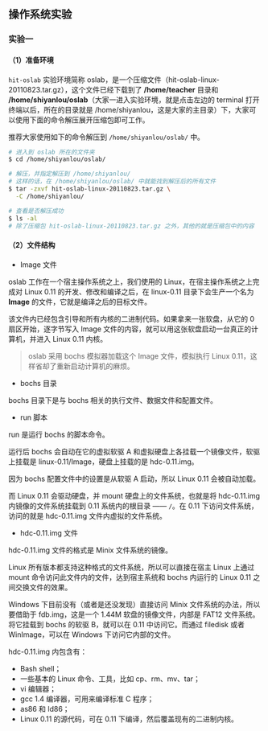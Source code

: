 ## 操作系统实验

### 实验一

#### （1）准备环境

`hit-oslab` 实验环境简称 oslab，是一个压缩文件（hit-oslab-linux-20110823.tar.gz），这个文件已经下载到了 **/home/teacher** 目录和 **/home/shiyanlou/oslab**（大家一进入实验环境，就是点击左边的 terminal 打开终端以后，所在的目录就是 /home/shiyanlou，这是大家的主目录）下，大家可以使用下面的命令解压展开压缩包即可工作。

推荐大家使用如下的命令解压到 `/home/shiyanlou/oslab/` 中。

```bash
# 进入到 oslab 所在的文件夹
$ cd /home/shiyanlou/oslab/

# 解压，并指定解压到 /home/shiyanlou/
# 这样的话，在 /home/shiyanlou/oslab/ 中就能找到解压后的所有文件
$ tar -zxvf hit-oslab-linux-20110823.tar.gz \
  -C /home/shiyanlou/

# 查看是否解压成功
$ ls -al
# 除了压缩包 hit-oslab-linux-20110823.tar.gz 之外，其他的就是压缩包中的内容
```

#### （2）文件结构

- Image 文件

oslab 工作在一个宿主操作系统之上，我们使用的 Linux，在宿主操作系统之上完成对 Linux 0.11 的开发、修改和编译之后，在 linux-0.11 目录下会生产一个名为 **Image** 的文件，它就是编译之后的目标文件。

该文件内已经包含引导和所有内核的二进制代码。如果拿来一张软盘，从它的 0 扇区开始，逐字节写入 Image 文件的内容，就可以用这张软盘启动一台真正的计算机，并进入 Linux 0.11 内核。

> oslab 采用 bochs 模拟器加载这个 Image 文件，模拟执行 Linux 0.11，这样省却了重新启动计算机的麻烦。

- bochs 目录

bochs 目录下是与 bochs 相关的执行文件、数据文件和配置文件。

- run 脚本

run 是运行 bochs 的脚本命令。

运行后 bochs 会自动在它的虚拟软驱 A 和虚拟硬盘上各挂载一个镜像文件，软驱上挂载是 linux-0.11/Image，硬盘上挂载的是 hdc-0.11.img。

因为 bochs 配置文件中的设置是从软驱 A 启动，所以 Linux 0.11 会被自动加载。

而 Linux 0.11 会驱动硬盘，并 mount 硬盘上的文件系统，也就是将 hdc-0.11.img 内镜像的文件系统挂载到 0.11 系统内的根目录 —— `/`。在 0.11 下访问文件系统，访问的就是 hdc-0.11.img 文件内虚拟的文件系统。

- hdc-0.11.img 文件

hdc-0.11.img 文件的格式是 Minix 文件系统的镜像。

Linux 所有版本都支持这种格式的文件系统，所以可以直接在宿主 Linux 上通过 mount 命令访问此文件内的文件，达到宿主系统和 bochs 内运行的 Linux 0.11 之间交换文件的效果。

Windows 下目前没有（或者是还没发现）直接访问 Minix 文件系统的办法，所以要借助于 fdb.img，这是一个 1.44M 软盘的镜像文件，内部是 FAT12 文件系统。将它挂载到 bochs 的软驱 B，就可以在 0.11 中访问它。而通过 filedisk 或者 WinImage，可以在 Windows 下访问它内部的文件。

hdc-0.11.img 内包含有：

- Bash shell；
- 一些基本的 Linux 命令、工具，比如 cp、rm、mv、tar；
- vi 编辑器；
- gcc 1.4 编译器，可用来编译标准 C 程序；
- as86 和 ld86；
- Linux 0.11 的源代码，可在 0.11 下编译，然后覆盖现有的二进制内核。
